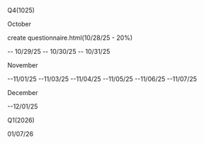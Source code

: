 Q4(1025)

October

create questionnaire.html(10/28/25 - 20%)

-- 10/29/25
-- 10/30/25
-- 10/31/25

November

--11/01/25
--11/03/25
--11/04/25
--11/05/25
--11/06/25
--11/07/25

December

--12/01/25


Q1(2026)

01/07/26
